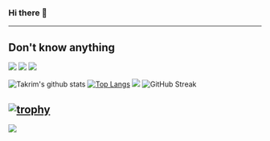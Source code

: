 ### Hi there 👋
---
Don't know anything
---

![](http://github-profile-summary-cards.vercel.app/api/cards/profile-details?username=takrim1999&theme=vision_friendly_dark)
![](http://github-profile-summary-cards.vercel.app/api/cards/repos-per-language?username=takrim1999&theme=vision_friendly_dark)
![](http://github-profile-summary-cards.vercel.app/api/cards/most-commit-language?username=takrim1999&theme=vision_friendly_dark)
 <!-- ![](http://github-profile-summary-cards.vercel.app/api/cards/stats?username=takrim1999&theme=vision_friendly_dark) -->
![Takrim's github stats](https://github-readme-stats.vercel.app/api?username=takrim1999&count_private=true&show_icons=true&theme=dark)
[![Top Langs](https://github-readme-stats.vercel.app/api/top-langs/?username=takrim1999&langs_count=8&layout=compact&theme=dark)](https://github.com/takrim1999)
![](http://github-profile-summary-cards.vercel.app/api/cards/productive-time?username=takrim1999&theme=vision_friendly_dark&utcOffset=6)
<img src="https://github-readme-streak-stats.herokuapp.com/?user=takrim1999&theme=vision_friendly_dark" alt="GitHub Streak" />

[![trophy](https://github-profile-trophy.vercel.app/?username=takrim1999&theme=onedark)](https://github.com/ryo-ma/github-profile-trophy)
---
![](https://komarev.com/ghpvc/?username=takrim1999&color=blue)
